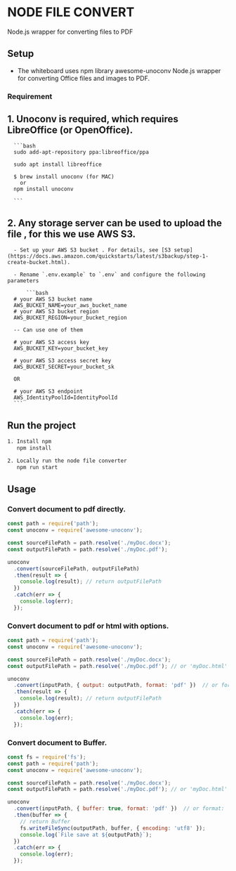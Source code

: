 # NODE FILE CONVERT

Node.js wrapper for converting files to PDF

## Setup

- The whiteboard uses npm library awesome-unoconv  Node.js wrapper for converting Office files and images to PDF.

### Requirement

  ## 1. Unoconv is required, which requires LibreOffice (or OpenOffice).

      ```bash
      sudo add-apt-repository ppa:libreoffice/ppa

      sudo apt install libreoffice

      $ brew install unoconv (for MAC)
        or
      npm install unoconv

      ```
  ## 2. Any storage server can be used to upload the file , for this we use AWS S3.

      - Set up your AWS S3 bucket . For details, see [S3 setup](https://docs.aws.amazon.com/quickstarts/latest/s3backup/step-1-create-bucket.html).

      - Rename `.env.example` to `.env` and configure the following parameters

          ```bash
      # your AWS S3 bucket name
      AWS_BUCKET_NAME=your_aws_bucket_name
      # your AWS S3 bucket region
      AWS_BUCKET_REGION=your_bucket_region

      -- Can use one of them

      # your AWS S3 access key
      AWS_BUCKET_KEY=your_bucket_key

      # your AWS S3 access secret key
      AWS_BUCKET_SECRET=your_bucket_sk

      OR

      # your AWS S3 endpoint
      AWS_IdentityPoolId=IdentityPoolId
      ```

## Run the project

```bash
1. Install npm
   npm install

2. Locally run the node file converter
   npm run start

```

## Usage

### Convert document to pdf directly.

```js
const path = require('path');
const unoconv = require('awesome-unoconv');

const sourceFilePath = path.resolve('./myDoc.docx');
const outputFilePath = path.resolve('./myDoc.pdf');

unoconv
  .convert(sourceFilePath, outputFilePath)
  .then(result => {
    console.log(result); // return outputFilePath
  })
  .catch(err => {
    console.log(err);
  });
```

### Convert document to pdf or html with options.

```js
const path = require('path');
const unoconv = require('awesome-unoconv');

const sourceFilePath = path.resolve('./myDoc.docx');
const outputFilePath = path.resolve('./myDoc.pdf'); // or 'myDoc.html'

unoconv
  .convert(inputPath, { output: outputPath, format: 'pdf' })  // or format: 'html'
  .then(result => {
    console.log(result); // return outputFilePath
  })
  .catch(err => {
    console.log(err);
  });
```

### Convert document to Buffer.

```js
const fs = require('fs');
const path = require('path');
const unoconv = require('awesome-unoconv');

const sourceFilePath = path.resolve('./myDoc.docx');
const outputFilePath = path.resolve('./myDoc.pdf'); // or 'myDoc.html'

unoconv
  .convert(inputPath, { buffer: true, format: 'pdf' })  // or format: 'html'
  .then(buffer => {
    // return Buffer
    fs.writeFileSync(outputPath, buffer, { encoding: 'utf8' });
    console.log(`File save at ${outputPath}`);
  })
  .catch(err => {
    console.log(err);
  });
```
